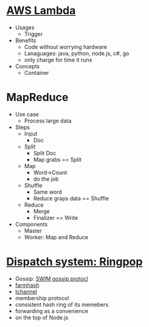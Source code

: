 # [AWS Lambda](https://www.youtube.com/watch?v=97q30JjEq9Y)
* Usages
  * Trigger
* Benefits
  * Code without worrying hardware
  * Lanaguages: java, python, node.js, c#, go
  * only charge for time it runs
* Concepts
  * Container
  
# MapReduce
* Use case
  * Process large data
* Steps
  * Input
    * Doc
  * Split
    * Split Doc
    * Map grabs == Split
  * Map
    * Word->Count
    * do the job
  * Shuffle
    * Same word
    * Reduce graps data == Shuffle
  * Reduce
    * Merge
    * Finalizer == Write
* Components
  * Master
  * Worker: Map and Reduce

# [Dispatch system: Ringpop](https://www.youtube.com/watch?v=OQyqJWQHp3g)
* Gossip: [SWIM gossip protocl](https://www.cs.cornell.edu/projects/Quicksilver/public_pdfs/SWIM.pdf)
* [farmhash](https://github.com/google/farmhash)
* [tchannel](https://github.com/uber/tchannel)
* membership protocol
* consistent hash ring of its memebers
* forwarding as a convenience
* on the top of Node.js
